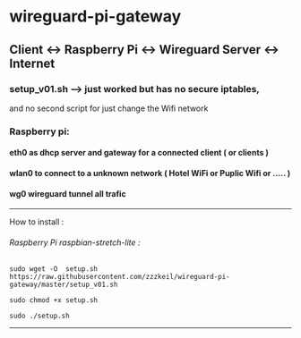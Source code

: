 # wireguard-pi-gateway
## Client <-> Raspberry Pi <-> Wireguard Server <-> Internet

### setup_v01.sh --> just worked  but has no secure iptables,
and no second script for just change the Wifi network


### Raspberry pi:

#### eth0 as dhcp server and gateway for a connected client ( or clients )
#### wlan0 to connect to a unknown network ( Hotel WiFi or Puplic Wifi or ..... )
#### wg0 wireguard tunnel all trafic



----------------------------------------
How to install :
###### Raspberry Pi  raspbian-stretch-lite :
```
sudo wget -O  setup.sh https://raw.githubusercontent.com/zzzkeil/wireguard-pi-gateway/master/setup_v01.sh

sudo chmod +x setup.sh

sudo ./setup.sh
```
-----------------------------------------
